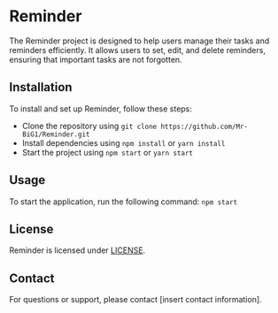 # Reminder
The Reminder project is designed to help users manage their tasks and reminders efficiently. It allows users to set, edit, and delete reminders, ensuring that important tasks are not forgotten.

## Installation

To install and set up Reminder, follow these steps:

* Clone the repository using `git clone https://github.com/Mr-BiG1/Reminder.git`
* Install dependencies using `npm install` or `yarn install`
* Start the project using `npm start` or `yarn start`

## Usage

To start the application, run the following command:
`npm start`

## License

Reminder is licensed under [LICENSE](LICENSE).

## Contact

For questions or support, please contact [insert contact information].
